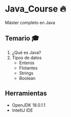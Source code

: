 # Java_Course :fire:
Máster completo en Java

## Temario :mortar_board:

1. ¿Qué es Java? 
2. Tipos de datos
    - Enteros
    - Flotantes
    - Strings
    - Boolean 

## Herramientas

- OpenJDK 18.0.1.1
- IntelliJ IDE
